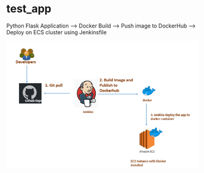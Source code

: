 # test_app
Python Flask Application --> Docker Build --> Push image to DockerHub --> Deploy on ECS cluster using Jenkinsfile


![Architecture](CI-CD-using-Jenkins-and-Docker.png)
